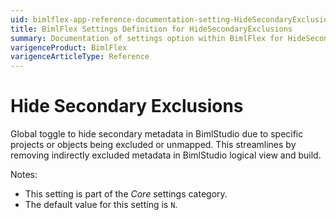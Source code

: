 ```yaml
---
uid: bimlflex-app-reference-documentation-setting-HideSecondaryExclusions
title: BimlFlex Settings Definition for HideSecondaryExclusions
summary: Documentation of settings option within BimlFlex for HideSecondaryExclusions
varigenceProduct: BimlFlex
varigenceArticleType: Reference
---
```


# Hide Secondary Exclusions

Global toggle to hide secondary metadata in BimlStudio due to specific projects or objects being excluded or unmapped. This streamlines by removing indirectly excluded metadata in BimlStudio logical view and build.

Notes:

* This setting is part of the *Core* settings category.
* The default value for this setting is `N`.
